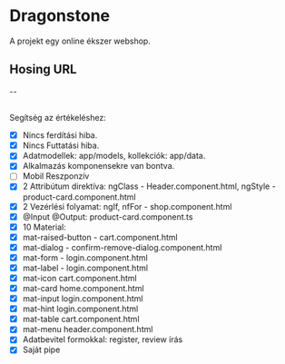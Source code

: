 # Dragonstone

A projekt egy online ékszer webshop.

## Hosing URL

--

##

Segítség az értékeléshez:
- [X] Nincs ferdítási hiba.
- [X] Nincs Futtatási hiba.
- [X] Adatmodellek: app/models, kollekciók: app/data.
- [X] Alkalmazás komponensekre van bontva.
- [ ] Mobil Reszponzív
- [X] 2 Attribútum direktíva: ngClass - Header.component.html, ngStyle - product-card.component.html
- [X] 2 Vezérlési folyamat: ngIf, nfFor - shop.component.html
- [X] @Input @Output: product-card.component.ts
- [X] 10 Material:
- [X] mat-raised-button - cart.component.html
- [X] mat-dialog - confirm-remove-dialog.component.html
- [X] mat-form - login.component.html
- [X] mat-label - login.component.html
- [X] mat-icon cart.component.html
- [X] mat-card home.component.html
- [X] mat-input login.component.html
- [X] mat-hint login.component.html
- [X] mat-table cart.component.html 
- [X] mat-menu header.component.html 
- [X] Adatbevitel formokkal: register, review írás
- [X] Saját pipe
